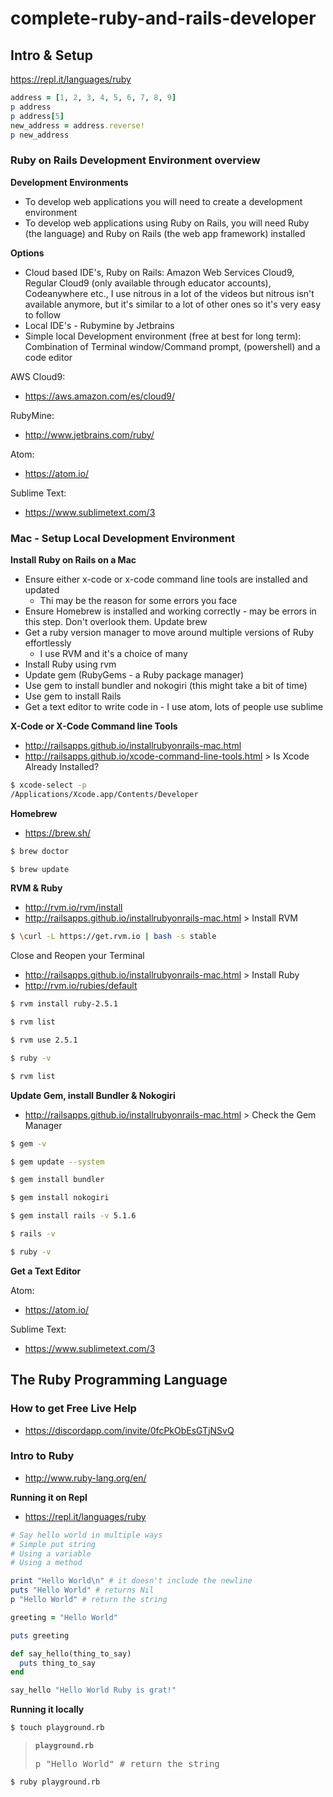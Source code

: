 # complete-ruby-and-rails-developer

## Intro & Setup

https://repl.it/languages/ruby

```ruby
address = [1, 2, 3, 4, 5, 6, 7, 8, 9]
p address
p address[5]
new_address = address.reverse!
p new_address
```

### Ruby on Rails Development Environment overview

**Development Environments**
- To develop web applications you will need to create a development environment
- To develop web applications using Ruby on Rails, you will need Ruby (the language) and Ruby on Rails (the web app framework) installed

**Options**
- Cloud based IDE's, Ruby on Rails: Amazon Web Services Cloud9, Regular Cloud9 (only available through educator accounts), Codeanywhere etc., I use nitrous in a lot of the videos but nitrous isn't available anymore, but it's similar to a lot of other ones so it's very easy to follow
- Local IDE's - Rubymine by Jetbrains
- Simple local Development environment (free at best for long term): Combination of Terminal window/Command prompt, (powershell) and a code editor

AWS Cloud9:
- https://aws.amazon.com/es/cloud9/

RubyMine:
- http://www.jetbrains.com/ruby/

Atom:
- https://atom.io/

Sublime Text:
- https://www.sublimetext.com/3

### Mac - Setup Local Development Environment

**Install Ruby on Rails on a Mac**

- Ensure either x-code or x-code command line tools are installed and updated
  - Thi may be the reason for some errors you face
- Ensure Homebrew is installed and working correctly - may be errors in this step. Don't overlook them. Update brew
- Get a ruby version manager to move around multiple versions of Ruby effortlessly
  - I use RVM and it's a choice of many
- Install Ruby using rvm
- Update gem (RubyGems - a Ruby package manager)
- Use gem to install bundler and nokogiri (this might take a bit of time)
- Use gem to install Rails
- Get a text editor to write code in - I use atom, lots of people use sublime

**X-Code or X-Code Command line Tools**

- http://railsapps.github.io/installrubyonrails-mac.html
- http://railsapps.github.io/xcode-command-line-tools.html > Is Xcode Already Installed?

```bash
$ xcode-select -p
/Applications/Xcode.app/Contents/Developer
```

**Homebrew**
- https://brew.sh/

```bash
$ brew doctor
```

```bash
$ brew update
```

**RVM & Ruby**
- http://rvm.io/rvm/install
- http://railsapps.github.io/installrubyonrails-mac.html > Install RVM

```bash
$ \curl -L https://get.rvm.io | bash -s stable
```

Close and Reopen your Terminal

- http://railsapps.github.io/installrubyonrails-mac.html > Install Ruby
- http://rvm.io/rubies/default

```bash
$ rvm install ruby-2.5.1
```

```bash
$ rvm list
```

```bash
$ rvm use 2.5.1
```

```bash
$ ruby -v
```

```bash
$ rvm list
```

**Update Gem, install Bundler & Nokogiri**

- http://railsapps.github.io/installrubyonrails-mac.html > Check the Gem Manager

```bash
$ gem -v
```

```bash
$ gem update --system
```

```bash
$ gem install bundler
```

```bash
$ gem install nokogiri
```

```bash
$ gem install rails -v 5.1.6
```

```bash
$ rails -v
```

```bash
$ ruby -v
```

**Get a Text Editor**

Atom:
- https://atom.io/

Sublime Text:
- https://www.sublimetext.com/3

## The Ruby Programming Language

### How to get Free Live Help

- https://discordapp.com/invite/0fcPkObEsGTjNSvQ

### Intro to Ruby

- http://www.ruby-lang.org/en/

**Running it on Repl**
- https://repl.it/languages/ruby

```ruby
# Say hello world in multiple ways
# Simple put string
# Using a variable
# Using a method

print "Hello World\n" # it doesn't include the newline
puts "Hello World" # returns Nil
p "Hello World" # return the string

greeting = "Hello World"

puts greeting

def say_hello(thing_to_say)
  puts thing_to_say
end

say_hello "Hello World Ruby is grat!"
```

**Running it locally**

```bash
$ touch playground.rb
```

<blockquote> <code><b>playground.rb</b></code> <pre>
p "Hello World" # return the string
</pre> </blockquote>

```bash
$ ruby playground.rb
```
